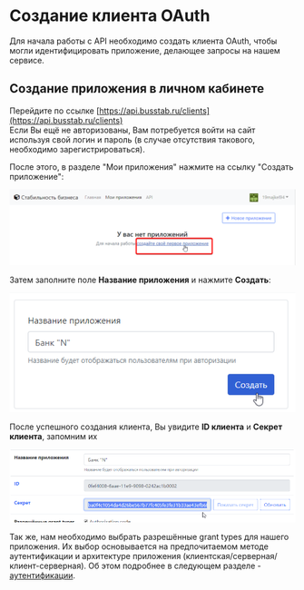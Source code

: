 # Создание клиента OAuth

Для начала работы с API необходимо создать клиента OAuth, чтобы могли идентифицировать приложение, делающее запросы на нашем сервисе.

## Создание приложения в личном кабинете

Перейдите по ссылке [https://api.busstab.ru/clients](https://api.busstab.ru/clients)  
Если Вы ещё не авторизованы, Вам потребуется войти на сайт используя свой логин и пароль \(в случае отсутствия такового, необходимо зарегистрироваться\).

После этого, в разделе "Мои приложения" нажмите на ссылку "Создать приложение":

![](../.gitbook/assets/image.png)

Затем заполните поле **Название приложения** и нажмите **Создать**:

![](../.gitbook/assets/image%20%283%29.png)

После успешного создания клиента, Вы увидите **ID клиента** и **Секрет клиента**, запомним их

![](../.gitbook/assets/image%20%282%29.png)

Так же, нам необходимо выбрать разрешённые grant types для нашего приложения. Их выбор основывается на предпочитаемом методе аутентификации и архитектуре приложения \(клиентская/серверная/клиент-серверная\). Об этом подробнее в следующем разделе - [аутентификации](authorization.md).

